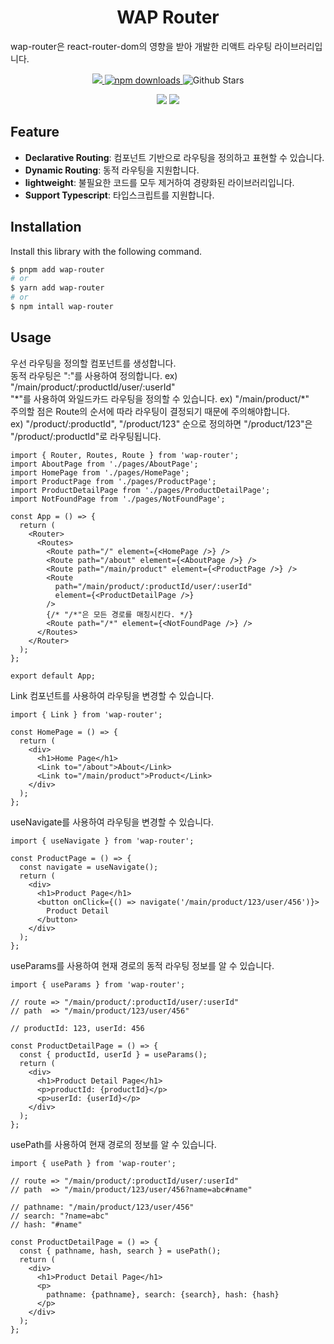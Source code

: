 <h1 align="center">WAP Router</h1>

wap-router은 react-router-dom의 영향을 받아 개발한 리액트 라우팅 라이브러리입니다.

<p align="center">
  <a href="https://github.com/pknu-wap/wap-router/blob/main/LICENSE">
    <img src="https://badgen.net/github/license/pknu-wap/wap-router">
  </a>
  <a href="https://www.npmjs.com/package/wap-router">
    <img src="https://img.shields.io/npm/dm/wap-router.svg?style=flat-round" alt="npm downloads">
  </a>
  <img alt="Github Stars" src="https://badgen.net/github/stars/pknu-wap/wap-router" />

</p>
<p align="center">
  <img src="https://badgen.net/github/release/pknu-wap/wap-router"/>
  <img src="https://badgen.net/packagephobia/publish/wap-router"/>
</p>

## Feature

- **Declarative Routing**: 컴포넌트 기반으로 라우팅을 정의하고 표현할 수 있습니다.
- **Dynamic Routing**: 동적 라우팅을 지원합니다.
- **lightweight**: 불필요한 코드를 모두 제거하여 경량화된 라이브러리입니다.
- **Support Typescript**: 타입스크립트를 지원합니다.

## Installation

Install this library with the following command.

```sh
$ pnpm add wap-router
# or
$ yarn add wap-router
# or
$ npm intall wap-router
```

## Usage

우선 라우팅을 정의할 컴포넌트를 생성합니다.  
동적 라우팅은 ":"를 사용하여 정의합니다. ex) "/main/product/:productId/user/:userId"  
"\*"를 사용하여 와일드카드 라우팅을 정의할 수 있습니다. ex) "/main/product/\*"  
주의할 점은 Route의 순서에 따라 라우팅이 결정되기 때문에 주의해야합니다.  
ex) "/product/:productId", "/product/123" 순으로 정의하면 "/product/123"은 "/product/:productId"로 라우팅됩니다.

```tsx
import { Router, Routes, Route } from 'wap-router';
import AboutPage from './pages/AboutPage';
import HomePage from './pages/HomePage';
import ProductPage from './pages/ProductPage';
import ProductDetailPage from './pages/ProductDetailPage';
import NotFoundPage from './pages/NotFoundPage';

const App = () => {
  return (
    <Router>
      <Routes>
        <Route path="/" element={<HomePage />} />
        <Route path="/about" element={<AboutPage />} />
        <Route path="/main/product" element={<ProductPage />} />
        <Route
          path="/main/product/:productId/user/:userId"
          element={<ProductDetailPage />}
        />
        {/* "/*"은 모든 경로를 매칭시킨다. */}
        <Route path="/*" element={<NotFoundPage />} />
      </Routes>
    </Router>
  );
};

export default App;
```

Link 컴포넌트를 사용하여 라우팅을 변경할 수 있습니다.

```tsx
import { Link } from 'wap-router';

const HomePage = () => {
  return (
    <div>
      <h1>Home Page</h1>
      <Link to="/about">About</Link>
      <Link to="/main/product">Product</Link>
    </div>
  );
};
```

useNavigate를 사용하여 라우팅을 변경할 수 있습니다.

```tsx
import { useNavigate } from 'wap-router';

const ProductPage = () => {
  const navigate = useNavigate();
  return (
    <div>
      <h1>Product Page</h1>
      <button onClick={() => navigate('/main/product/123/user/456')}>
        Product Detail
      </button>
    </div>
  );
};
```

useParams를 사용하여 현재 경로의 동적 라우팅 정보를 알 수 있습니다.

```tsx
import { useParams } from 'wap-router';

// route => "/main/product/:productId/user/:userId"
// path  => "/main/product/123/user/456"

// productId: 123, userId: 456

const ProductDetailPage = () => {
  const { productId, userId } = useParams();
  return (
    <div>
      <h1>Product Detail Page</h1>
      <p>productId: {productId}</p>
      <p>userId: {userId}</p>
    </div>
  );
};
```

usePath를 사용하여 현재 경로의 정보를 알 수 있습니다.

```tsx
import { usePath } from 'wap-router';

// route => "/main/product/:productId/user/:userId"
// path  => "/main/product/123/user/456?name=abc#name"

// pathname: "/main/product/123/user/456"
// search: "?name=abc"
// hash: "#name"

const ProductDetailPage = () => {
  const { pathname, hash, search } = usePath();
  return (
    <div>
      <h1>Product Detail Page</h1>
      <p>
        pathname: {pathname}, search: {search}, hash: {hash}
      </p>
    </div>
  );
};
```
